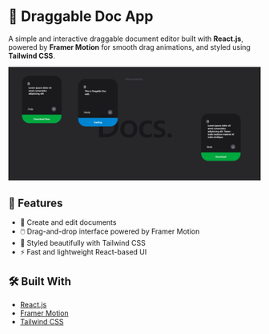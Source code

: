 # 📝 Draggable Doc App

A simple and interactive draggable document editor built with **React.js**, powered by **Framer Motion** for smooth drag animations, and styled using **Tailwind CSS**.

![screenshot](public/screenshot.png) <!-- Optional: Replace with your actual screenshot path -->

## 🚀 Features

- 📄 Create and edit documents
- 🖱️ Drag-and-drop interface powered by Framer Motion
- 🎨 Styled beautifully with Tailwind CSS
- ⚡ Fast and lightweight React-based UI

## 🛠️ Built With

- [React.js](https://reactjs.org/)
- [Framer Motion](https://www.framer.com/motion/)
- [Tailwind CSS](https://tailwindcss.com/)
